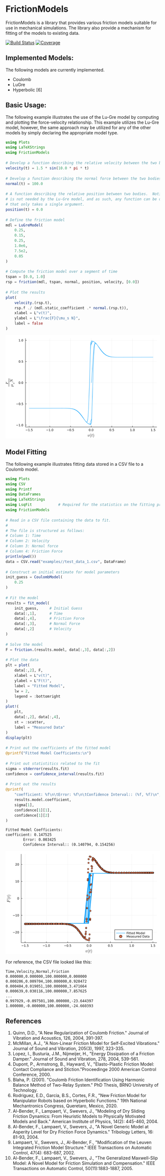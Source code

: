 # FrictionModels
FrictionModels is a library that provides various friction models suitable for use in mechanical simulations.  The library also provide a mechanism for fitting of the models to existing data.

[![Build Status](https://github.com/jchristopherson/FrictionModels.jl/actions/workflows/CI.yml/badge.svg?branch=main)](https://github.com/jchristopherson/FrictionModels.jl/actions/workflows/CI.yml?query=branch%3Amain)
[![Coverage](https://codecov.io/gh/jchristopherson/FrictionModels.jl/branch/main/graph/badge.svg)](https://codecov.io/gh/jchristopherson/FrictionModels.jl)

## Implemented Models:
The following models are currently implemented.
- Coulomb
- LuGre
- Hyperbolic [6]

## Basic Usage:
The following example illustrates the use of the Lu-Gre model by computing and plotting the force-velocity relationship.  This example utilizes the Lu-Gre model, however, the same approach may be utilized for any of the other models by simply declaring the appropriate model type.
```julia
using Plots
using LaTeXStrings
using FrictionModels

# Develop a function describing the relative velocity between the two bodies.
velocity(t) = 1.5 * sin(10.0 * pi * t)

# Develop a function describing the normal force between the two bodies.
normal(t) = 100.0

# A function describing the relative position between two bodies.  Notice, this
# is not needed by the Lu-Gre model, and as such, any function can be defined
# that only takes a single argument.
position(t) = 0.0

# Define the friction model
mdl = LuGreModel(
    0.25,
    0.15,
    0.25,
    1.0e6,
    7.5e2,
    0.05
)

# Compute the friction model over a segment of time
tspan = [0.0, 1.0]
rsp = friction(mdl, tspan, normal, position, velocity, [0.0])

# Plot the results
plot(
    velocity.(rsp.t), 
    rsp.f ./ (mdl.static_coefficient .* normal.(rsp.t)),
    xlabel = L"v(t)",
    ylabel = L"\frac{F}{\mu_s N}",
    label = false
)
```
![](images/lu_gre_example_plot_1.png?raw=true)

## Model Fitting
The following example illustrates fitting data stored in a CSV file to a Coulomb model.
```julia
using Plots
using CSV
using Printf
using DataFrames
using LaTeXStrings
using LsqFit            # Required for the statistics on the fitting process
using FrictionModels

# Read in a CSV file containing the data to fit.
#
# The file is structured as follows:
# Column 1: Time
# Column 2: Velocity
# Column 3: Normal force
# Column 4: Friction Force
println(pwd())
data = CSV.read("examples//test_data_1.csv", DataFrame)

# Construct an initial estimate for model parameters
init_guess = CoulombModel(
    0.25
)

# Fit the model
results = fit_model(
    init_guess,     # Initial Guess
    data[:,1],      # Time
    data[:,4],      # Friction Force
    data[:,3],      # Normal Force
    data[:,2]       # Velocity
)

# Solve the model
F = friction.(results.model, data[:,3], data[:,2])

# Plot the data
plt = plot(
    data[:,2], F,
    xlabel = L"v(t)",
    ylabel = L"F(t)",
    label = "Fitted Model",
    lw = 2,
    legend = :bottomright
)
plot!(
    plt,
    data[:,2], data[:,4],
    st = :scatter,
    label = "Measured Data"
)
display(plt)

# Print out the coefficients of the fitted model
@printf("Fitted Model Coefficients:\n")

# Print out statistitics related to the fit
sigma = stderror(results.fit)
confidence = confidence_interval(results.fit)

# Print out the results
@printf(
    "coefficient: %f\n\tError: %f\n\tConfidence Interval:: (%f, %f)\n",
    results.model.coefficient,
    sigma[1],
    confidence[1][1],
    confidence[1][2]
)
```
```text
Fitted Model Coefficients:
coefficient: 0.147525
        Error: 0.003425
        Confidence Interval:: (0.140794, 0.154256)
```
![](images/coulomb_fit_example_plot_1.png?raw=true)

For reference, the CSV file looked like this:
```csv
Time,Velocity,Normal,Friction
0.000000,0.000000,100.000000,0.000000
0.000206,0.009704,100.000000,0.920472
0.000404,0.019051,100.000000,3.471664
0.000639,0.030116,100.000000,7.857625
...
0.997929,-0.097501,100.000000,-23.644397
1.000000,-0.000000,100.000000,-24.660393
```

## References
1. Quinn, D.D., "A New Regularization of Coulomb Friction." Journal of Vibration and Acoustics, 126, 2004, 391-397.
2. McMillan, A.J., "A Non-Linear Friction Model for Self-Excited Vibrations." Journal of Sound and Vibration, 205(3), 1997, 323-335.
3. Lopez, I., Busturia, J.M., Nijmeijer, H., "Energy Dissipation of a Friction Damper." Journal of Sound and Vibration, 278, 2004, 539-561.
4. Dupont, P., Armstrong, B., Hayward, V., "Elasto-Plastic Friction Model: Contact Compliance and Stiction."Proceedinge 2000 American Control Conference, 2000.
5. Blaha, P. (2001). "Coulomb Friction Identification Using Harmonic Balance Method of Two-Relay System." PhD Thesis, BRNO University of Technology.
6. Rodriguez, E.D., Garcia, B.S., Cortes, F.R., "New Friction Model for Manipulator Robots based on Hyperbolic Functions." 19th National Mechantronics Congress, Queretaro, Mexico, 2020.
7. Al-Bender, F., Lampaert, V., Swevers, J., "Modeling of Dry Sliding Friction Dynamics: From Heuristic Models to Physically Motivated Models and Back." American Institute of Physics, 14(2): 445-460, 2004.
8. Al-Bender, F., Lampaert, V., Swevers, J., "A Novel Generic Model at Asperity Level for Dry Friction Force Dynamics." Tribology Letters, 16: 81-93, 2004.
9. Lampaert, V., Swevers, J., Al-Bender, F., "Modification of the Leuven Integrated Friction Model Structure." IEEE Transactions on Automatic Control, 47(4): 683-687, 2002.
10. Al-Bender, F., Lampaert, V., Swevers, J., "The Generalized Maxwell-Slip Model: A Novel Model for Friction Simulation and Compensation." IEEE Transactions on Automatic Control, 50(11):1883-1887, 2005.